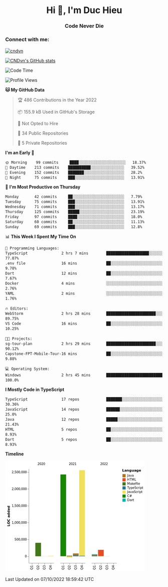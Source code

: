 <h1 align="center">Hi 👋, I'm Duc Hieu</h1>
<h3 align="center">Code Never Die</h3>

<h3 align="left">Connect with me:</h3>
<p align="left">
<a href="https://linkedin.com/in/cndvn" target="blank"><img align="center" src="https://img.shields.io/badge/LinkedIn-0077B5?style=for-the-badge&logo=linkedin&logoColor=white" alt="cndvn"/></a>
<!--
<a href="https://fb.com/cnd.duchieu" target="blank"><img align="center" src="https://img.shields.io/badge/Facebook-1877F2?style=for-the-badge&logo=facebook&logoColor=white" alt="cnd.duchieu"/></a>
 -->
</p>

[![CNDvn's GitHub stats](https://github-readme-stats.vercel.app/api?username=cndvn)](https://github.com/anuraghazra/github-readme-stats)

<!--START_SECTION:waka-->
![Code Time](http://img.shields.io/badge/Code%20Time-892%20hrs%2059%20mins-blue)

![Profile Views](http://img.shields.io/badge/Profile%20Views-2-blue)

**🐱 My GitHub Data** 

> 🏆 486 Contributions in the Year 2022
 > 
> 📦 155.9 kB Used in GitHub's Storage 
 > 
> 🚫 Not Opted to Hire
 > 
> 📜 34 Public Repositories 
 > 
> 🔑 5 Private Repositories  
 > 
**I'm an Early 🐤** 

```text
🌞 Morning    99 commits     ████░░░░░░░░░░░░░░░░░░░░░   18.37% 
🌆 Daytime    213 commits    ██████████░░░░░░░░░░░░░░░   39.52% 
🌃 Evening    152 commits    ███████░░░░░░░░░░░░░░░░░░   28.2% 
🌙 Night      75 commits     ███░░░░░░░░░░░░░░░░░░░░░░   13.91%

```
📅 **I'm Most Productive on Thursday** 

```text
Monday       42 commits     ██░░░░░░░░░░░░░░░░░░░░░░░   7.79% 
Tuesday      75 commits     ███░░░░░░░░░░░░░░░░░░░░░░   13.91% 
Wednesday    71 commits     ███░░░░░░░░░░░░░░░░░░░░░░   13.17% 
Thursday     125 commits    █████░░░░░░░░░░░░░░░░░░░░   23.19% 
Friday       97 commits     ████░░░░░░░░░░░░░░░░░░░░░   18.0% 
Saturday     60 commits     ██░░░░░░░░░░░░░░░░░░░░░░░   11.13% 
Sunday       69 commits     ███░░░░░░░░░░░░░░░░░░░░░░   12.8%

```


📊 **This Week I Spent My Time On** 

```text
💬 Programming Languages: 
TypeScript               2 hrs 7 mins        ███████████████████░░░░░░   77.07% 
.env file                16 mins             ██░░░░░░░░░░░░░░░░░░░░░░░   9.78% 
Dart                     12 mins             ██░░░░░░░░░░░░░░░░░░░░░░░   7.67% 
Docker                   4 mins              ░░░░░░░░░░░░░░░░░░░░░░░░░   2.76% 
YAML                     2 mins              ░░░░░░░░░░░░░░░░░░░░░░░░░   1.76%

🔥 Editors: 
WebStorm                 2 hrs 28 mins       ██████████████████████░░░   89.75% 
VS Code                  16 mins             ██░░░░░░░░░░░░░░░░░░░░░░░   10.25%

🐱‍💻 Projects: 
sg-tour-plan             2 hrs 29 mins       ██████████████████████░░░   90.12% 
Capstone-FPT-Mobile-Tour-16 mins             ██░░░░░░░░░░░░░░░░░░░░░░░   9.88%

💻 Operating System: 
Windows                  2 hrs 45 mins       █████████████████████████   100.0%

```

**I Mostly Code in TypeScript** 

```text
TypeScript               17 repos            ███████░░░░░░░░░░░░░░░░░░   30.36% 
JavaScript               14 repos            ██████░░░░░░░░░░░░░░░░░░░   25.0% 
Java                     12 repos            █████░░░░░░░░░░░░░░░░░░░░   21.43% 
HTML                     5 repos             ██░░░░░░░░░░░░░░░░░░░░░░░   8.93% 
Dart                     5 repos             ██░░░░░░░░░░░░░░░░░░░░░░░   8.93%

```


**Timeline**

![Chart not found](https://raw.githubusercontent.com/CNDvn/CNDvn/main/charts/bar_graph.png) 


 Last Updated on 07/10/2022 18:59:42 UTC
<!--END_SECTION:waka-->
